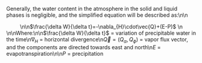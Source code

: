 Generally, the water content in the atmosphere in the solid and liquid phases is negligible, and the simplified equation will be described as:\n\n<div align="center">\n\n$\frac{\delta W}{\delta t}=-\nabla_{H}\cdot\vec{Q}+(E-P)$
\n</div>\n\nWhere:\n\n$\frac{\delta W}{\delta t}$ = variation of precipitable water in the time\n$\nabla_{H}$ = horizontal divergence\n$\vec{Q} = (Q_{\alpha},Q_{\phi})$ = vapor flux vector, and the components are directed towards east and north\n$E$ = evapotranspiration\n\n$P$ =  precipitation  

